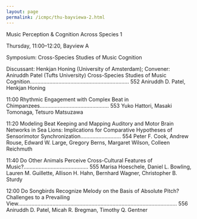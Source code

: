 ```yaml
---
layout: page
permalink: /icmpc/thu-bayviewa-2.html
---
```

Music Perception & Cognition Across Species 1

Thursday, 11:00–12:20, Bayview A

Symposium: Cross-Species Studies of Music Cognition

Discussant: Henkjan Honing (University of Amsterdam); Convener: Aniruddh Patel (Tufts University)
Cross-Species Studies of Music Cognition.................................................................. 552
Aniruddh D. Patel, Henkjan Honing

11:00 Rhythmic Engagement with Complex Beat in Chimpanzees.............................................. 553
Yuko Hattori, Masaki Tomonaga, Tetsuro Matsuzawa

11:20 Modeling Beat Keeping and Mapping Auditory and Motor Brain Networks in Sea Lions:
Implications for Comparative Hypotheses of Sensorimotor Synchronization........................... 554
Peter F. Cook, Andrew Rouse, Edward W. Large, Gregory Berns, Margaret Wilson, Colleen Reichmuth

11:40 Do Other Animals Perceive Cross-Cultural Features of Music?........................................... 555
Marisa Hoeschele, Daniel L. Bowling, Lauren M. Guillette, Allison H. Hahn, Bernhard Wagner,
Christopher B. Sturdy

12:00 Do Songbirds Recognize Melody on the Basis of Absolute Pitch? Challenges to a Prevailing View.......................................................................................................... 556
Aniruddh D. Patel, Micah R. Bregman, Timothy Q. Gentner